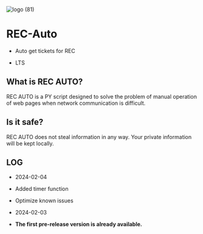 
![logo (81)](https://github.com/Enthalpiex/REC-Auto/assets/129863611/0d28a10d-f78e-485b-abd9-628f9723e130)

# REC-Auto

- Auto get tickets for REC

- LTS

## What is REC AUTO?

REC AUTO is a PY script designed to solve the problem of manual operation of web pages when network communication is difficult.

## Is it safe?

REC AUTO does not steal information in any way. Your private information will be kept locally.

## LOG

- 2024-02-04
- Added timer function
- Optimize known issues

- 2024-02-03
- **The first pre-release version is already available.**
